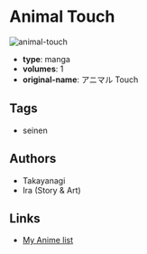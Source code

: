 # Animal Touch

![animal-touch](https://cdn.myanimelist.net/images/manga/2/78067.jpg)

-   **type**: manga
-   **volumes**: 1
-   **original-name**: アニマル Touch

## Tags

-   seinen

## Authors

-   Takayanagi
-   Ira (Story & Art)

## Links

-   [My Anime list](https://myanimelist.net/manga/44259/Animal_Touch)
